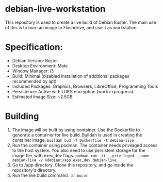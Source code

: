 # debian-live-workstation
This repository is used to create a live build of Debian Buster. The main use of this is to burn an image to Flashdrive, and use it as workstation.

# Specification:
- Debian Version: Buster
- Desktop Environment: Mate
- Window Manager: i3
- Build: Minimal (disabled installation of additional packages recommended by apt)
- Included Packages: Graphics, Browsers, LibreOffice, Programming Tools
- Persistence: Active with LUKS encryption (work in progress)
- Estimated Image Size: ~2.5GB

# Building
1. The image will be built by using container. Use the Dockerfile to generate a container for live build. Buildah is used in creating the container image.
`buildah bud -f Dockerfile -t debian-live .`
2. Run the container using podman. The container needs privilaged access to the host system. You also need to use persistent storage for the image file, with exec,dev flags.
`podman run -ti --privileged --name debian-live -v vdebian:/app:exec,dev debian-live`
3. Go to /app directory. Clone this repository, and go inside the repository's directory.
4. Run the live build command.
`lb build`
